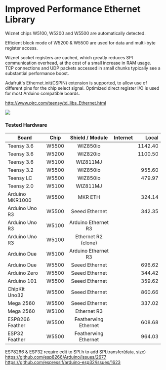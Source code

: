 # Improved Performance Ethernet Library

Wiznet chips W5100, W5200 and W5500 are automatically detected.

Efficient block mode of W5200 & W5500 are used for data and multi-byte register access.

Wiznet socket registers are cached, which greatly reduces SPI communication overhead, at the cost of a small increase in RAM usage.  TCP connections and UDP packets accessed in small chunks typically see a substantial performance boost.

Adafruit's Ethernet.init(CSPIN) extension is supported, to allow use of different pins for the chip select signal.  Optimized direct register I/O is used for most Arduino compatible boards.

http://www.pjrc.com/teensy/td_libs_Ethernet.html

![](http://www.pjrc.com/store/wiz820_assem5.jpg)

### Tested Hardware


| Board			| Chip	| Shield / Module	| Internet	| Local		|
| ---------------------	| :---: | :-------------------: | ------------: | ------------: |
| Teensy 3.6		| W5500	| WIZ850io		| 		| 1142.40	|
| Teensy 3.6		| W5200	| WIZ820io		| 		| 1100.50	|
| Teensy 3.6		| W5100	| WIZ811MJ		| 		| 		|
| Teensy 3.2		| W5500	| WIZ850io		| 		| 955.60	|
| Teensy LC		| W5500	| WIZ850io		| 		| 479.97	|
| Teensy 2.0		| W5100	| WIZ811MJ		| 		| 		|
| Arduino MKR1000	| W5500	| MKR ETH		|		| 324.14	|
| Arduino Uno R3	| W5500 | Seeed Ethernet	| 		| 342.35	|
| Arduino Uno R3	| W5100 | Arduino Ethernet R3	| 		| 		|
| Arduino Uno R3	| W5100 | Ethernet R2 (clone)	| 		| 		|
| Arduino Due		| W5100 | Arduino Ethernet R3	| 		| 		|
| Arduino Due		| W5500 | Seeed Ethernet	| 		| 696.62	|
| Arduino Zero		| W5500 | Seeed Ethernet	| 		| 344.42	|
| Arduino 101		| W5500 | Seeed Ethernet	| 		| 359.62	|
| ChipKit Uno32		| W5500 | Seeed Ethernet	| 		| 860.66	|
| Mega 2560		| W5500 | Seeed Ethernet	| 		| 337.02	|
| Mega 2560		| W5100 | Ethernet R3 		| 		| 		|
| ESP8266 Feather	| W5500 | Featherwing Ethernet	|		| 608.68	|
| ESP32 Feather		| W5500 | Featherwing Ethernet	|		| 964.03	|

ESP8266 & ESP32 require edit to SPI.h to add SPI.transfer(data, size)
https://github.com/esp8266/Arduino/issues/2677
https://github.com/espressif/arduino-esp32/issues/1623
